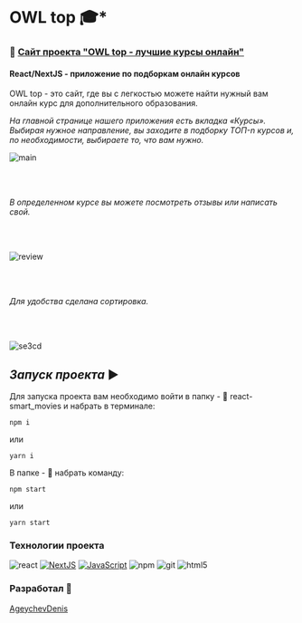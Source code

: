 # **OWL top** :mortar_board:*

### :milky_way: [Сайт проекта "OWL top - лучшие курсы онлайн"](https://next-owl-top.vercel.app/)

#### React/NextJS - приложение по подборкам онлайн курсов

OWL top - это сайт, где вы с легкостью можете найти нужный вам онлайн курс для дополнительного образования. 


*На главной странице нашего приложения есть вкладка «Курсы». Выбирая нужное направление, вы заходите в подборку ТОП-n курсов и, по необходимости, выбираете то, что вам нужно.*

![main](https://user-images.githubusercontent.com/83320431/184187359-74199fab-cc99-424a-aae2-969cfe52eed0.gif)

<br>
<br>

*В определенном курсе вы можете посмотреть отзывы или написать свой.*

<br>
<br>


![review](https://user-images.githubusercontent.com/83320431/184190407-ced48083-1ac6-47ea-9862-3bf237776349.gif)

<br>
<br>

*Для удобства сделана сортировка.*

<br>
<br>


![se3cd](https://user-images.githubusercontent.com/83320431/184190916-562b01cc-280a-4158-acbb-de89de1fe7ef.gif)


## *Запуск проекта* ▶️

Для запуска проекта вам необходимо войти в папку - :file_folder: react-smart_movies
 и набрать в терминале:

```
npm i
```

или

```
yarn i
```

В папке - :open_file_folder: набрать команду:

```
npm start
```

или

```
yarn start
```

### Технологии проекта ###


![react](https://user-images.githubusercontent.com/83320431/164966879-8acaddbe-246d-4c6a-ae5c-02a875e05216.svg)
[![NextJS](https://img.shields.io/badge/-Next-0070f3?style=flat-square&logo=next.js)](https://learn.javascript.ru/)
[![JavaScript](https://img.shields.io/badge/-JavaScript-FFC618?style=flat-square&logo=javascript&logoColor=000)](https://learn.javascript.ru/)
![npm](https://user-images.githubusercontent.com/83320431/164966875-74b548bf-6351-41f7-8421-2d398fe1a2cc.svg)
![git](https://user-images.githubusercontent.com/83320431/164966836-33554341-f834-4991-9e93-549f2c02e3d5.svg)
![html5](https://user-images.githubusercontent.com/83320431/164966871-d1edd1c2-ab99-469e-8ea3-816996397d5d.svg)

### Разработал :man:

[AgeychevDenis](https://github.com/AgeychevDenis)



